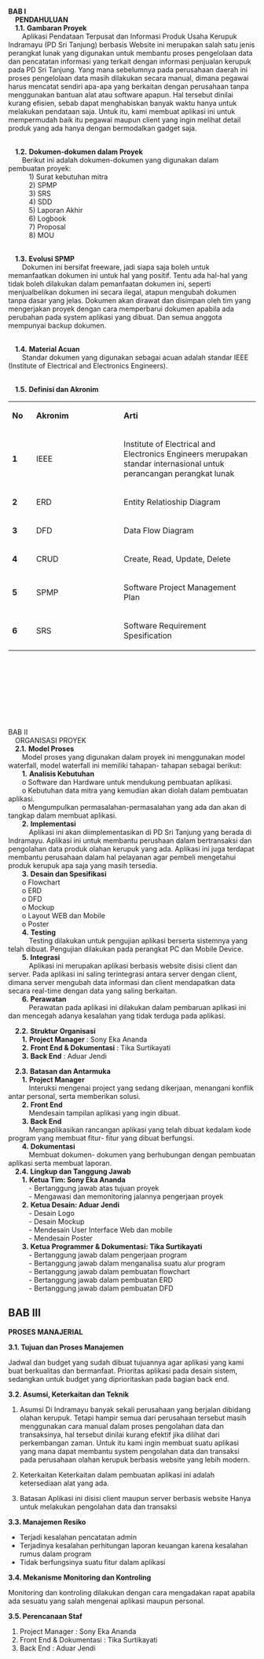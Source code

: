 **BAB I** <br>
&emsp;**PENDAHULUAN**<br>
&emsp;**1.1.**	**Gambaran Proyek**<br>
&emsp;&emsp;Aplikasi Pendataan Terpusat dan Informasi Produk Usaha Kerupuk Indramayu (PD Sri Tanjung) berbasis Website ini merupakan salah satu jenis perangkat lunak yang digunakan untuk membantu proses pengelolaan data dan pencatatan informasi yang terkait dengan informasi penjualan kerupuk pada PD Sri Tanjung. Yang mana sebelumnya pada perusahaan daerah ini proses pengelolaan data masih dilakukan secara manual, dimana pegawai harus mencatat sendiri apa-apa yang berkaitan dengan perusahaan tanpa menggunakan bantuan alat atau software apapun. Hal tersebut dinilai kurang efisien, sebab dapat menghabiskan banyak waktu hanya untuk melakukan pendataan saja. Untuk itu, kami membuat aplikasi ini untuk mempermudah baik itu pegawai maupun client yang ingin melihat detail produk yang ada hanya dengan bermodalkan gadget saja.<br><br>

&emsp;**1.2.**	**Dokumen-dokumen dalam Proyek**<br>
&emsp;&emsp;Berikut ini adalah dokumen-dokumen yang digunakan dalam pembuatan proyek:<br>
&emsp;&emsp;&emsp;1)	Surat kebutuhan mitra<br>
&emsp;&emsp;&emsp;2)	SPMP<br>
&emsp;&emsp;&emsp;3)	SRS<br>
&emsp;&emsp;&emsp;4)	SDD<br>
&emsp;&emsp;&emsp;5)	Laporan Akhir<br>
&emsp;&emsp;&emsp;6)	Logbook<br>
&emsp;&emsp;&emsp;7)	Proposal<br>
&emsp;&emsp;&emsp;8)	MOU<br><br>

&emsp;**1.3.**	**Evolusi SPMP**<br>
&emsp;&emsp;Dokumen ini bersifat freeware, jadi siapa saja boleh untuk memanfaatkan dokumen ini untuk hal yang positif. Tentu ada hal-hal yang tidak boleh dilakukan dalam pemanfaatan dokumen ini, seperti menjualbelikan dokumen ini secara ilegal, atapun mengubah dokumen tanpa dasar yang jelas.
Dokumen akan dirawat dan disimpan oleh tim yang mengerjakan proyek dengan cara memperbarui dokumen apabila ada perubahan pada system aplikasi yang dibuat.  Dan semua anggota mempunyai backup dokumen.<br><br>

&emsp;**1.4.**	**Material Acuan**<br>
&emsp;&emsp;Standar dokumen yang digunakan sebagai acuan adalah standar IEEE (Institute of Electrical and Electronics Engineers).<br><br>

&emsp;**1.5.**	**Definisi dan Akronim**<br>
<table width="557">
<tbody>
<tr>
<td width="37">
<p><strong>No</strong></p>
</td>
<td width="198">
<p><strong>Akronim</strong></p>
</td>
<td width="321">
<p><strong>Arti</strong></p>
</td>
</tr>
<tr>
<td width="37">
<p><strong>1</strong></p>
</td>
<td width="198">
<p>IEEE</p>
</td>
<td width="321">
<p>Institute of Electrical and Electronics Engineers merupakan standar internasional untuk perancangan perangkat lunak</p>
</td>
</tr>
<tr>
<td width="37">
<p><strong>2</strong></p>
</td>
<td width="198">
<p>ERD</p>
</td>
<td width="321">
<p>Entity Relatioship Diagram</p>
</td>
</tr>
<tr>
<td width="37">
<p><strong>3</strong></p>
</td>
<td width="198">
<p>DFD</p>
</td>
<td width="321">
<p>Data Flow Diagram</p>
</td>
</tr>
<tr>
<td width="37">
<p><strong>4</strong></p>
</td>
<td width="198">
<p>CRUD</p>
</td>
<td width="321">
<p>Create, Read, Update, Delete</p>
</td>
</tr>
<tr>
<td width="37">
<p><strong>5</strong></p>
</td>
<td width="198">
<p>SPMP</p>
</td>
<td width="321">
<p>Software Project Management Plan</p>
</td>
</tr>
<tr>
<td width="37">
<p><strong>6</strong></p>
</td>
<td width="198">
<p>SRS</p>
</td>
<td width="321">
<p>Software Requirement Spesification</p>
</td>
</tr>
</tbody>
</table>
<p><strong>&nbsp;</strong></p>
<p><strong>&nbsp;</strong></p>
<p><strong>&nbsp;</strong></p>
<br>
<br>






BAB II <br>
&emsp;ORGANISASI PROYEK <br>
&emsp;**2.1.**  **Model Proses** <br>
&emsp;&emsp;Model proses yang digunakan dalam proyek ini menggunakan model waterfall, model waterfall ini memiliki tahapan- tahapan sebagai berikut: <br>
&emsp;&emsp;**1.**	**Analisis Kebutuhan** <br>
&emsp;&emsp;o	Software dan Hardware untuk mendukung pembuatan aplikasi. <br>
&emsp;&emsp;o	Kebutuhan data mitra yang kemudian akan diolah dalam pembuatan aplikasi. <br>
&emsp;&emsp;o	Mengumpulkan permasalahan-permasalahan yang ada dan akan di tangkap dalam membuat aplikasi. <br>
&emsp;&emsp;**2.**	**Implementasi** <br>
&emsp;&emsp;&emsp;Aplikasi ini akan diimplementasikan di PD Sri Tanjung yang berada di Indramayu. Aplikasi ini untuk membantu perushaan dalam bertransaksi dan pengolahan data produk olahan kerupuk yang ada. Aplikasi ini juga terdapat membantu perusahaan dalam hal pelayanan agar pembeli mengetahui produk kerupuk apa saja yang masih tersedia. <br>
&emsp;&emsp;**3.**	**Desain dan Spesifikasi** <br>
&emsp;&emsp;o	Flowchart <br>
&emsp;&emsp;o	ERD <br>
&emsp;&emsp;o	DFD <br>
&emsp;&emsp;o	Mockup <br>
&emsp;&emsp;o	Layout WEB dan Mobile <br>
&emsp;&emsp;o	Poster <br>
&emsp;&emsp;**4.**	**Testing** <br>
&emsp;&emsp;&emsp;Testing dilakukan untuk pengujian aplikasi berserta sistemnya yang telah dibuat. Pengujian dilakukan pada perangkat PC dan Mobile Device. <br>
&emsp;&emsp;**5.**	**Integrasi** <br>
&emsp;&emsp;&emsp;Aplikasi ini merupakan aplikasi berbasis website disisi client dan server. Pada aplikasi ini saling terintegrasi antara server dengan client, dimana server mengubah data informasi dan client mendapatkan data secara real-time dengan data yang saling berkaitan.<br>
&emsp;&emsp;**6.**	**Perawatan** <br>
&emsp;&emsp;&emsp;Perawatan pada aplikasi ini dilakukan dalam pembaruan aplikasi ini dan mencegah adanya kesalahan yang tidak terduga pada aplikasi.<br>

&emsp;**2.2.** **Struktur Organisasi** <br>
&emsp;&emsp;**1.**	**Project Manager**		: Sony Eka Ananda <br>
&emsp;&emsp;**2.**	**Front End & Dokumentasi**	: Tika Surtikayati <br>
&emsp;&emsp;**3.**	**Back End**			: Aduar Jendi <br>

&emsp;**2.3.** **Batasan dan Antarmuka** <br>
&emsp;&emsp;**1.**	**Project Manager** <br>
&emsp;&emsp;&emsp;Interuksi mengenai project yang sedang dikerjaan, menangani konflik antar personal, serta memberikan solusi. <br>
&emsp;&emsp;**2.**	**Front End** <br>
&emsp;&emsp;&emsp;Mendesain tampilan aplikasi yang ingin dibuat. <br>
&emsp;&emsp;**3.**	**Back End** <br>
&emsp;&emsp;&emsp;Mengaplikasikan rancangan aplikasi yang telah dibuat kedalam kode program yang membuat fitur- fitur yang dibuat berfungsi. <br>
&emsp;&emsp;**4.**	**Dokumentasi** <br>
&emsp;&emsp;&emsp;Membuat dokumen- dokumen yang berhubungan dengan pembuatan aplikasi serta membuat laporan. <br>
&emsp;**2.4.** **Lingkup dan Tanggung Jawab** <br>
&emsp;&emsp;**1.**	**Ketua Tim: Sony Eka Ananda** <br>
&emsp;&emsp;&emsp;-	Bertanggung jawab atas tujuan proyek <br>
&emsp;&emsp;&emsp;-	Mengawasi dan memonitoring jalannya pengerjaan proyek <br>
&emsp;&emsp;**2.**	**Ketua Desain: Aduar Jendi** <br>
&emsp;&emsp;&emsp;-	Desain Logo <br>
&emsp;&emsp;&emsp;-	Desain Mockup <br>
&emsp;&emsp;&emsp;-	Mendesain User Interface Web dan mobile <br>
&emsp;&emsp;&emsp;-	Mendesain Poster <br>
&emsp;&emsp;**3.**	**Ketua Programmer & Dokumentasi: Tika Surtikayati** <br>
&emsp;&emsp;&emsp;-	Bertanggung jawab dalam pengerjaan program <br>
&emsp;&emsp;&emsp;-	Bertanggung jawab dalam menganalisa suatu alur program <br>
&emsp;&emsp;&emsp;-	Bertanggung jawab dalam pembuatan flowchart <br>
&emsp;&emsp;&emsp;-	Bertanggung jawab dalam pembuatan ERD <br>
&emsp;&emsp;&emsp;-	Bertanggung jawab dalam pembuatan DFD <br>


## BAB III
**PROSES MANAJERIAL**

**3.1. Tujuan dan Proses Manajemen**

Jadwal dan budget yang sudah dibuat tujuannya agar aplikasi yang kami buat berkualitas dan bermanfaat. Prioritas aplikasi pada desain sistem, sedangkan untuk budget yang diprioritaskan pada bagian back end.

**3.2. Asumsi, Keterkaitan dan Teknik**

1. Asumsi Di Indramayu banyak sekali perusahaan yang berjalan dibidang olahan kerupuk. Tetapi hampir semua dari perusahaan tersebut masih menggunakan cara manual dalam proses pengolahan data dan transaksinya, hal tersebut dinilai kurang efektif jika dilihat dari perkembangan zaman. Untuk itu kami ingin membuat suatu aplikasi yang mana dapat membantu system pengolahan data dan transaksi pada perusahaan olahan kerupuk berbasis website yang lebih modern.

2.	Keterkaitan
Keterkaitan dalam pembuatan aplikasi ini adalah ketersediaan alat yang ada.

3. Batasan Aplikasi ini disisi client maupun server berbasis website
Hanya untuk melakukan pengolahan data dan transaksi

**3.3. Manajemen Resiko**

* Terjadi kesalahan pencatatan admin
* Terjadinya kesalahan perhitungan laporan keuangan karena kesalahan rumus dalam program
* Tidak berfungsinya suatu fitur dalam aplikasi

**3.4. Mekanisme Monitoring dan Kontroling**

Monitoring dan kontroling dilakukan dengan cara mengadakan rapat apabila ada sesuatu yang salah mengenai aplikasi maupun personal.

**3.5. Perencanaan Staf**

1. Project Manager : Sony Eka Ananda
2. Front End & Dokumentasi : Tika Surtikayati
3. Back End : Aduar Jendi
